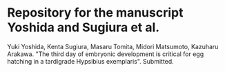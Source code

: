 # Repository for the manuscript Yoshida and Sugiura et al.
Yuki Yoshida, Kenta Sugiura, Masaru Tomita, Midori Matsumoto, Kazuharu Arakawa. "The third day of embryonic development is critical for egg hatching in a tardigrade Hypsibius exemplaris". Submitted.

